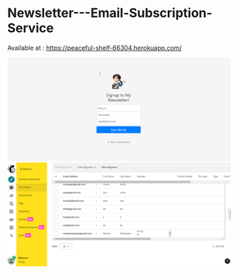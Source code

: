 # Newsletter---Email-Subscription-Service

Available at : https://peaceful-shelf-66304.herokuapp.com/

![plot](./1.png)
![plot](./2.png)
